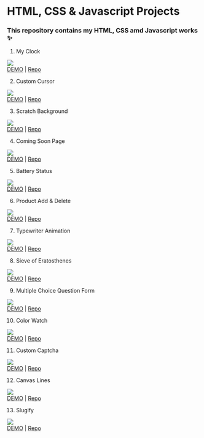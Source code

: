 # HTML, CSS & Javascript Projects

### This repository contains my HTML, CSS amd Javascript works ✨

1. My Clock

![](1-my-clock/1.png)<br>
[DEMO](https://codepen.io/mahmuttz/pen/BaoEmEG) | [Repo](https://github.com/mahmutoz/javascript-projects/tree/main/1-my-clock)

2. Custom Cursor

![](2-custom-cursor/2.gif)<br>
[DEMO](https://codepen.io/mahmuttz/pen/qBrrYdW) | [Repo](https://github.com/mahmutoz/javascript-projects/tree/main/2-custom-cursor)

3. Scratch Background

![](3-scratch-background/scratch.gif)<br>
[DEMO](https://codepen.io/mahmuttz/pen/GRWvdWK) | [Repo](https://github.com/mahmutoz/javascript-projects/tree/main/3-scratch-background)

4. Coming Soon Page

![](4-coming-soon/4.png)<br>
[DEMO](https://codepen.io/mahmuttz/pen/WNpjKPR?editors=1000) | [Repo](https://github.com/mahmutoz/javascript-projects/tree/main/4-coming-soon)

5. Battery Status

![](5-battery-status/5.gif)<br>
[DEMO](https://codepen.io/mahmuttz/pen/YzZEgzW) | [Repo](https://github.com/mahmutoz/javascript-projects/tree/main/5-battery-status)

6. Product Add & Delete

![](6-product-add-delete/6.png)<br>
[DEMO](https://codepen.io/mahmuttz/pen/qBrpzMb) | [Repo](https://github.com/mahmutoz/javascript-projects/tree/main/6-product-add-delete)

7. Typewriter Animation

![](7-typewriter-animation/7.gif)<br>
[DEMO](https://codepen.io/pen/?editors=0100) | [Repo](https://github.com/mahmutoz/javascript-projects/tree/main/7-typewriter-animation)

8. Sieve of Eratosthenes

![](8-sieve-of-eratosthenes/8.gif)<br>
[DEMO](https://codepen.io/mahmuttz/pen/QWprGLP) | [Repo](https://github.com/mahmutoz/javascript-projects/tree/main/8-sieve-of-eratosthenes/final/)

9. Multiple Choice Question Form

![](9-multiple-choice-question-form/9.gif)<br>
[DEMO](https://codepen.io/mahmuttz/pen/JjWmjwO) | [Repo](https://github.com/mahmutoz/javascript-projects/tree/main/9-multiple-choice-question-form/final/)

10. Color Watch

![](10-color-watch/10.gif)<br>
[DEMO](https://codepen.io/mahmuttz/pen/LYWXwbe) | [Repo](https://github.com/mahmutoz/javascript-projects/tree/main/10-color-watch/final/)

11. Custom Captcha

![](11-custom-captcha/11.gif)<br>
[DEMO](https://codepen.io/mahmuttz/pen/eYWrjJx) | [Repo](https://github.com/mahmutoz/javascript-projects/tree/main/11-custom-captcha/final/)

12. Canvas Lines

![](12-canvas-lines/12.gif)<br>
[DEMO](https://codepen.io/mahmuttz/full/MWoowXZ) | [Repo](https://github.com/mahmutoz/javascript-projects/tree/main/12-canvas-lines/final/)

13. Slugify

![](13-slugify/13.gif)<br>
[DEMO](https://codepen.io/mahmuttz/full/oNwQWQV) | [Repo](https://github.com/mahmutoz/javascript-projects/tree/main/13-slugify/final/)
